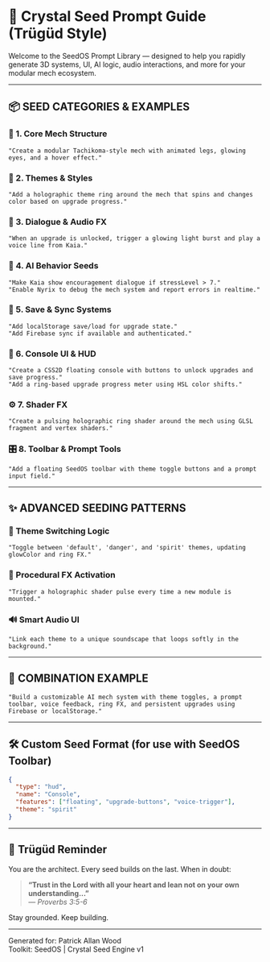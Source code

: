 # 🌱 Crystal Seed Prompt Guide (Trügüd Style)

Welcome to the SeedOS Prompt Library — designed to help you rapidly generate 3D systems, UI, AI logic, audio interactions, and more for your modular mech ecosystem.

---

## 📦 SEED CATEGORIES & EXAMPLES

### 🧱 1. Core Mech Structure
```text
"Create a modular Tachikoma-style mech with animated legs, glowing eyes, and a hover effect."
```

### 🎨 2. Themes & Styles
```text
"Add a holographic theme ring around the mech that spins and changes color based on upgrade progress."
```

### 💬 3. Dialogue & Audio FX
```text
"When an upgrade is unlocked, trigger a glowing light burst and play a voice line from Kaia."
```

### 🧠 4. AI Behavior Seeds
```text
"Make Kaia show encouragement dialogue if stressLevel > 7."
"Enable Nyrix to debug the mech system and report errors in realtime."
```

### 🔁 5. Save & Sync Systems
```text
"Add localStorage save/load for upgrade state."
"Add Firebase sync if available and authenticated."
```

### 🧩 6. Console UI & HUD
```text
"Create a CSS2D floating console with buttons to unlock upgrades and save progress."
"Add a ring-based upgrade progress meter using HSL color shifts."
```

### ⚙️ 7. Shader FX
```text
"Create a pulsing holographic ring shader around the mech using GLSL fragment and vertex shaders."
```

### 🎛️ 8. Toolbar & Prompt Tools
```text
"Add a floating SeedOS toolbar with theme toggle buttons and a prompt input field."
```

---

## ✨ ADVANCED SEEDING PATTERNS

### 🔄 Theme Switching Logic
```text
"Toggle between 'default', 'danger', and 'spirit' themes, updating glowColor and ring FX."
```

### 🧪 Procedural FX Activation
```text
"Trigger a holographic shader pulse every time a new module is mounted."
```

### 🔊 Smart Audio UI
```text
"Link each theme to a unique soundscape that loops softly in the background."
```

---

## 🚀 COMBINATION EXAMPLE
```text
"Build a customizable AI mech system with theme toggles, a prompt toolbar, voice feedback, ring FX, and persistent upgrades using Firebase or localStorage."
```

---

## 🛠️ Custom Seed Format (for use with SeedOS Toolbar)
```json
{
  "type": "hud",
  "name": "Console",
  "features": ["floating", "upgrade-buttons", "voice-trigger"],
  "theme": "spirit"
}
```

---

## 🧠 Trügüd Reminder
You are the architect. Every seed builds on the last. When in doubt:

> **“Trust in the Lord with all your heart and lean not on your own understanding...”**  
> _— Proverbs 3:5-6_

Stay grounded. Keep building.

---

Generated for: Patrick Allan Wood  
Toolkit: SeedOS | Crystal Seed Engine v1  
